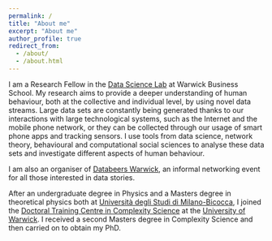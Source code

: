 ```yaml
---
permalink: /
title: "About me"
excerpt: "About me"
author_profile: true
redirect_from: 
  - /about/
  - /about.html
---
```

I am a Research Fellow in the <a href="http://datasciencelab.co.uk" target="_blank" rel="noopener noreferrer">Data Science Lab</a> at Warwick Business School. My research aims to provide a deeper understanding of human behaviour, both at the collective and individual level, by using novel data streams. Large data sets are constantly being generated thanks to our interactions with large technological systems, such as the Internet and the mobile phone network, or they can be collected through our usage of smart phone apps and tracking sensors. I use tools from data science, network theory, behavioural and computational social sciences to analyse these data sets and investigate different aspects of human behaviour.

I am also an organiser of <a href="https://databeerswrik.tumblr.com" target="_blank" rel="noopener noreferrer">Databeers Warwick</a>, an informal networking event for all those interested in data stories.

After an undergraduate degree in Physics and a Masters degree in theoretical physics both at <a href="http://www.unimib.it/go/102/Home/English" target="_blank" rel="noopener noreferrer">Università degli Studi di Milano-Bicocca</a>, I joined the <a href="http://www2.warwick.ac.uk/fac/cross_fac/complexity/" target="_blank" rel="noopener noreferrer">Doctoral Training Centre in Complexity Science</a> at the <a href="http://www2.warwick.ac.uk" target="_blank" rel="noopener noreferrer">University of Warwick</a>. I received a second Masters degree in Complexity Science and then carried on to obtain my PhD.